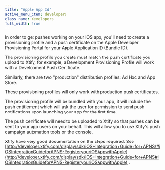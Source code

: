 ```yaml
---
title: "Apple App Id"
active_menu_item: developers
class_name: developers
full_width: true
---
```



In order to get pushes working on your iOS app, you'll need to create a provisioning profile and a push certificate on the Apple Developer Provisioning Portal for your Apple Application ID (Bundle ID).

The provisioning profile you create must match the push certificate you upload to Xtify, for example, a Development Provisioning Profile will work with a Development Push Certificate.

Similarly, there are two "production" distribution profiles: Ad Hoc and App Store.

These provisioning profiles will only work with production push certificates.

The provisioning profile will be bundled with your app, it will include the push entitlement which will ask the user for permission to send push notifications upon launching your app for the first time.

The push certificate will need to be uploaded to Xtify so that pushes can be sent to your app users on your behalf. This will allow you to use Xtify's push campaign automation tools on the console.

Xtify have very good documentation on the steps required. See [http://developer.xtify.com/display/sdk/iOS+Integration+Guide+for+APNS\#iOSIntegrationGuideforAPNS-RegisteryouriOSAppwithApple](http://developer.xtify.com/display/sdk/iOS+Integration+Guide+for+APNS#iOSIntegrationGuideforAPNS-RegisteryouriOSAppwithApple) .

